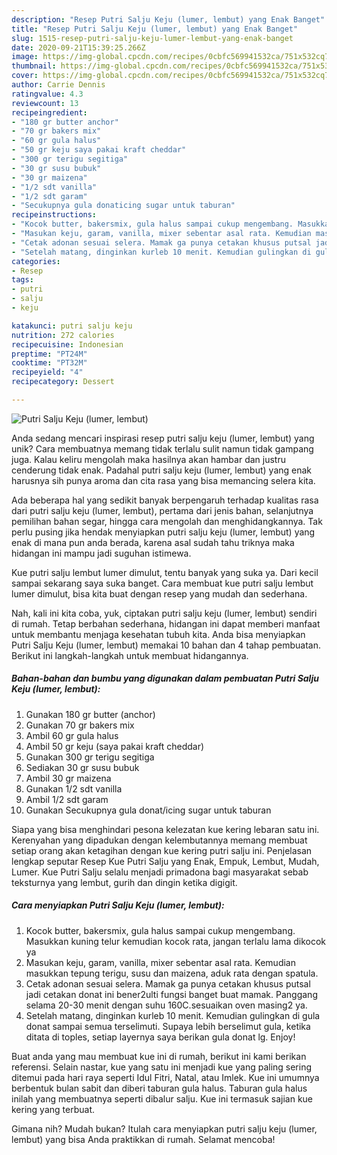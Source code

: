 ```yaml
---
description: "Resep Putri Salju Keju (lumer, lembut) yang Enak Banget"
title: "Resep Putri Salju Keju (lumer, lembut) yang Enak Banget"
slug: 1515-resep-putri-salju-keju-lumer-lembut-yang-enak-banget
date: 2020-09-21T15:39:25.266Z
image: https://img-global.cpcdn.com/recipes/0cbfc569941532ca/751x532cq70/putri-salju-keju-lumer-lembut-foto-resep-utama.jpg
thumbnail: https://img-global.cpcdn.com/recipes/0cbfc569941532ca/751x532cq70/putri-salju-keju-lumer-lembut-foto-resep-utama.jpg
cover: https://img-global.cpcdn.com/recipes/0cbfc569941532ca/751x532cq70/putri-salju-keju-lumer-lembut-foto-resep-utama.jpg
author: Carrie Dennis
ratingvalue: 4.3
reviewcount: 13
recipeingredient:
- "180 gr butter anchor"
- "70 gr bakers mix"
- "60 gr gula halus"
- "50 gr keju saya pakai kraft cheddar"
- "300 gr terigu segitiga"
- "30 gr susu bubuk"
- "30 gr maizena"
- "1/2 sdt vanilla"
- "1/2 sdt garam"
- "Secukupnya gula donaticing sugar untuk taburan"
recipeinstructions:
- "Kocok butter, bakersmix, gula halus sampai cukup mengembang. Masukkan kuning telur kemudian kocok rata, jangan terlalu lama dikocok ya"
- "Masukan keju, garam, vanilla, mixer sebentar asal rata. Kemudian masukkan tepung terigu, susu dan maizena, aduk rata dengan spatula."
- "Cetak adonan sesuai selera. Mamak ga punya cetakan khusus putsal jadi cetakan donat ini bener2ulti fungsi banget buat mamak. Panggang selama 20-30 menit dengan suhu 160C.sesuaikan oven masing2 ya."
- "Setelah matang, dinginkan kurleb 10 menit. Kemudian gulingkan di gula donat sampai semua terselimuti. Supaya lebih berselimut gula, ketika ditata di toples, setiap layernya saya berikan gula donat lg. Enjoy!"
categories:
- Resep
tags:
- putri
- salju
- keju

katakunci: putri salju keju 
nutrition: 272 calories
recipecuisine: Indonesian
preptime: "PT24M"
cooktime: "PT32M"
recipeyield: "4"
recipecategory: Dessert

---
```



![Putri Salju Keju (lumer, lembut)](https://img-global.cpcdn.com/recipes/0cbfc569941532ca/751x532cq70/putri-salju-keju-lumer-lembut-foto-resep-utama.jpg)

Anda sedang mencari inspirasi resep putri salju keju (lumer, lembut) yang unik? Cara membuatnya memang tidak terlalu sulit namun tidak gampang juga. Kalau keliru mengolah maka hasilnya akan hambar dan justru cenderung tidak enak. Padahal putri salju keju (lumer, lembut) yang enak harusnya sih punya aroma dan cita rasa yang bisa memancing selera kita.

Ada beberapa hal yang sedikit banyak berpengaruh terhadap kualitas rasa dari putri salju keju (lumer, lembut), pertama dari jenis bahan, selanjutnya pemilihan bahan segar, hingga cara mengolah dan menghidangkannya. Tak perlu pusing jika hendak menyiapkan putri salju keju (lumer, lembut) yang enak di mana pun anda berada, karena asal sudah tahu triknya maka hidangan ini mampu jadi suguhan istimewa.

Kue putri salju lembut lumer dimulut, tentu banyak yang suka ya. Dari kecil sampai sekarang saya suka banget. Cara membuat kue putri salju lembut lumer dimulut, bisa kita buat dengan resep yang mudah dan sederhana.


Nah, kali ini kita coba, yuk, ciptakan putri salju keju (lumer, lembut) sendiri di rumah. Tetap berbahan sederhana, hidangan ini dapat memberi manfaat untuk membantu menjaga kesehatan tubuh kita. Anda bisa menyiapkan Putri Salju Keju (lumer, lembut) memakai 10 bahan dan 4 tahap pembuatan. Berikut ini langkah-langkah untuk membuat hidangannya.

<!--inarticleads1-->

##### Bahan-bahan dan bumbu yang digunakan dalam pembuatan Putri Salju Keju (lumer, lembut):

1. Gunakan 180 gr butter (anchor)
1. Gunakan 70 gr bakers mix
1. Ambil 60 gr gula halus
1. Ambil 50 gr keju (saya pakai kraft cheddar)
1. Gunakan 300 gr terigu segitiga
1. Sediakan 30 gr susu bubuk
1. Ambil 30 gr maizena
1. Gunakan 1/2 sdt vanilla
1. Ambil 1/2 sdt garam
1. Gunakan Secukupnya gula donat/icing sugar untuk taburan


Siapa yang bisa menghindari pesona kelezatan kue kering lebaran satu ini. Kerenyahan yang dipadukan dengan kelembutannya memang membuat setiap orang akan ketagihan dengan kue kering putri salju ini. Penjelasan lengkap seputar Resep Kue Putri Salju yang Enak, Empuk, Lembut, Mudah, Lumer. Kue Putri Salju selalu menjadi primadona bagi masyarakat sebab teksturnya yang lembut, gurih dan dingin ketika digigit. 

<!--inarticleads2-->

##### Cara menyiapkan Putri Salju Keju (lumer, lembut):

1. Kocok butter, bakersmix, gula halus sampai cukup mengembang. Masukkan kuning telur kemudian kocok rata, jangan terlalu lama dikocok ya
1. Masukan keju, garam, vanilla, mixer sebentar asal rata. Kemudian masukkan tepung terigu, susu dan maizena, aduk rata dengan spatula.
1. Cetak adonan sesuai selera. Mamak ga punya cetakan khusus putsal jadi cetakan donat ini bener2ulti fungsi banget buat mamak. Panggang selama 20-30 menit dengan suhu 160C.sesuaikan oven masing2 ya.
1. Setelah matang, dinginkan kurleb 10 menit. Kemudian gulingkan di gula donat sampai semua terselimuti. Supaya lebih berselimut gula, ketika ditata di toples, setiap layernya saya berikan gula donat lg. Enjoy!


Buat anda yang mau membuat kue ini di rumah, berikut ini kami berikan referensi. Selain nastar, kue yang satu ini menjadi kue yang paling sering ditemui pada hari raya seperti Idul Fitri, Natal, atau Imlek. Kue ini umumnya berbentuk bulan sabit dan diberi taburan gula halus. Taburan gula halus inilah yang membuatnya seperti dibalur salju. Kue ini termasuk sajian kue kering yang terbuat. 

Gimana nih? Mudah bukan? Itulah cara menyiapkan putri salju keju (lumer, lembut) yang bisa Anda praktikkan di rumah. Selamat mencoba!
